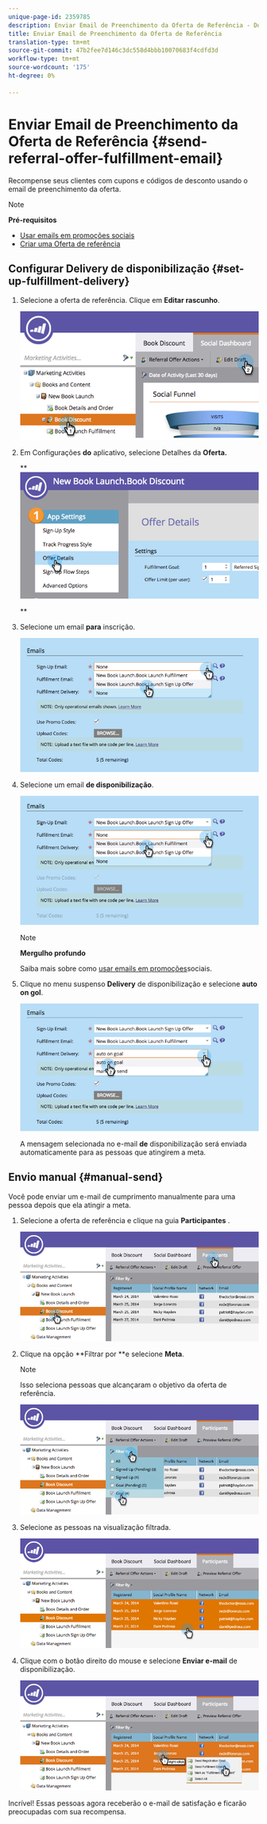 ```yaml
---
unique-page-id: 2359785
description: Enviar Email de Preenchimento da Oferta de Referência - Documentos do Marketing - Documentação do Produto
title: Enviar Email de Preenchimento da Oferta de Referência
translation-type: tm+mt
source-git-commit: 47b2fee7d146c3dc558d4bbb10070683f4cdfd3d
workflow-type: tm+mt
source-wordcount: '175'
ht-degree: 0%

---
```



# Enviar Email de Preenchimento da Oferta de Referência {#send-referral-offer-fulfillment-email}

Recompense seus clientes com cupons e códigos de desconto usando o email de preenchimento da oferta.

>[!NOTE]
>
>**Pré-requisitos**
>
>* [Usar emails em promoções sociais](../../../../product-docs/demand-generation/social/social-functions/use-emails-in-social-promotions.md)
>* [Criar uma Oferta de referência](create-a-referral-offer.md)

>



## Configurar Delivery de disponibilização {#set-up-fulfillment-delivery}

1. Selecione a oferta de referência. Clique em **Editar rascunho**.

   ![](assets/image2015-4-20-16-3a3-3a14.png)

1. Em Configurações **do** aplicativo, selecione Detalhes da **Oferta.**

   ** ![](assets/image2015-4-23-12-3a53-3a16.png)

   **

1. Selecione um email **para** inscrição.

   ![](assets/image2015-4-23-12-3a58-3a52.png)

1. Selecione um email **de disponibilização**.

   ![](assets/image2015-4-23-13-3a4-3a40.png)

   >[!NOTE]
   >
   >**Mergulho profundo**
   >
   >
   >Saiba mais sobre como [usar emails em promoções](../../../../product-docs/demand-generation/social/social-functions/use-emails-in-social-promotions.md)sociais.

1. Clique no menu suspenso **Delivery** de disponibilização e selecione **auto on gol**.

   ![](assets/image2015-4-23-13-3a13-3a33.png)

   A mensagem selecionada no e-mail **de** disponibilização será enviada automaticamente para as pessoas que atingirem a meta.

## Envio manual {#manual-send}

Você pode enviar um e-mail de cumprimento manualmente para uma pessoa depois que ela atingir a meta.

1. Selecione a oferta de referência e clique na guia **Participantes** .

   ![](assets/image2015-4-20-15-3a37-3a14.png)

1. Clique na opção **Filtrar por **e selecione **Meta**.

   >[!NOTE]
   >
   >Isso seleciona pessoas que alcançaram o objetivo da oferta de referência.

   ![](assets/image2015-4-20-15-3a59-3a11.png)

1. Selecione as pessoas na visualização filtrada.

   ![](assets/2015-04-23-13-08-53.png)

1. Clique com o botão direito do mouse e selecione **Enviar e-mail** de disponibilização.

   ![](assets/2015-04-20-15-54-13.png)

Incrível! Essas pessoas agora receberão o e-mail de satisfação e ficarão preocupadas com sua recompensa.
